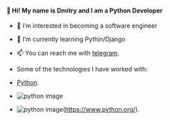 #### 👋 Hi! My name is Dmitry and I am a Python Developer 
- 👀 I’m interested in becoming a software engineer
- 🌱 I’m currently learning Pythin/Django
- 📫 You can reach me with [telegram](https://t.me/Khomy_doo_lin).
- Some of the technologies I have worked with:
- [Python](https://www.python.org/).
- ![python image](https://upload.wikimedia.org/wikipedia/commons/f/f8/Python_logo_and_wordmark.svg)


- ![python image](https://upload.wikimedia.org/wikipedia/commons/f/f8/Python_logo_and_wordmark.svg)(https://www.python.org/).
